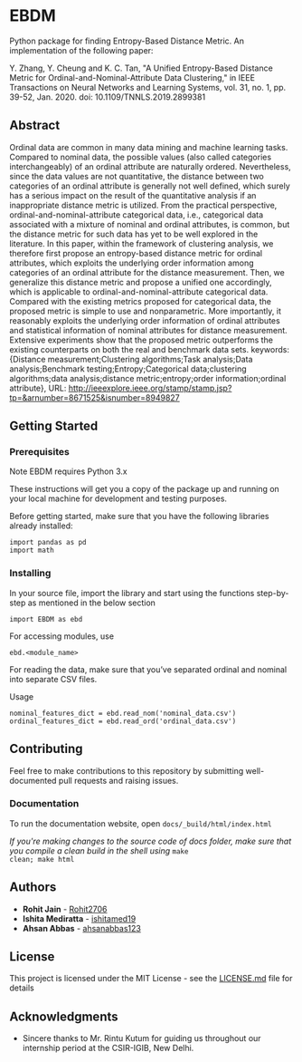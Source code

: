 # EBDM 

Python package for finding Entropy-Based Distance Metric. An implementation of the following paper:

Y. Zhang, Y. Cheung and K. C. Tan, "A Unified Entropy-Based Distance Metric for Ordinal-and-Nominal-Attribute Data Clustering," in IEEE Transactions on Neural Networks and Learning Systems, vol. 31, no. 1, pp. 39-52, Jan. 2020.
doi: 10.1109/TNNLS.2019.2899381

## Abstract

Ordinal data are common in many data mining and machine learning tasks. Compared to nominal data, the possible values (also called categories interchangeably) of an ordinal attribute are naturally ordered. Nevertheless, since the data values are not quantitative, the distance between two categories of an ordinal attribute is generally not well defined, which surely has a serious impact on the result of the quantitative analysis if an inappropriate distance metric is utilized. From the practical perspective, ordinal-and-nominal-attribute categorical data, i.e., categorical data associated with a mixture of nominal and ordinal attributes, is common, but the distance metric for such data has yet to be well explored in the literature. In this paper, within the framework of clustering analysis, we therefore first propose an entropy-based distance metric for ordinal attributes, which exploits the underlying order information among categories of an ordinal attribute for the distance measurement. Then, we generalize this distance metric and propose a unified one accordingly, which is applicable to ordinal-and-nominal-attribute categorical data. Compared with the existing metrics proposed for categorical data, the proposed metric is simple to use and nonparametric. More importantly, it reasonably exploits the underlying order information of ordinal attributes and statistical information of nominal attributes for distance measurement. Extensive experiments show that the proposed metric outperforms the existing counterparts on both the real and benchmark data sets.
keywords: {Distance measurement;Clustering algorithms;Task analysis;Data analysis;Benchmark testing;Entropy;Categorical data;clustering algorithms;data analysis;distance metric;entropy;order information;ordinal attribute},
URL: http://ieeexplore.ieee.org/stamp/stamp.jsp?tp=&arnumber=8671525&isnumber=8949827

## Getting Started

### Prerequisites

Note EBDM requires Python 3.x

These instructions will get you a copy of the package up and running on your local machine for development and testing purposes.

Before getting started, make sure that you have the following libraries already installed:

```
import pandas as pd
import math
```
### Installing

In your source file, import the library and start using the functions step-by-step as mentioned in the below section

```
import EBDM as ebd
```
For accessing modules, use
```
ebd.<module_name>
```

For reading the data, make sure that you’ve separated ordinal and nominal into separate CSV files.

Usage
```
nominal_features_dict = ebd.read_nom('nominal_data.csv')
ordinal_features_dict = ebd.read_ord('ordinal_data.csv')
```

## Contributing

Feel free to make contributions to this repository by submitting well-documented pull requests and raising issues.

### Documentation

To run the documentation website, open <code>docs/_build/html/index.html</code>

*If you're making changes to the source code of docs folder, make sure that you compile a clean build in the shell using*
<code>make clean; make html</code>

## Authors

* **Rohit Jain**  - [Rohit2706](https://github.com/Rohit2706)
* **Ishita Mediratta**  - [ishitamed19](https://github.com/ishitamed19)
* **Ahsan Abbas** - [ahsanabbas123](https://github.com/ahsanabbas123)

## License

This project is licensed under the MIT License - see the [LICENSE.md](LICENSE.md) file for details

## Acknowledgments

* Sincere thanks to Mr. Rintu Kutum for guiding us throughout our internship period at the CSIR-IGIB, New Delhi.



